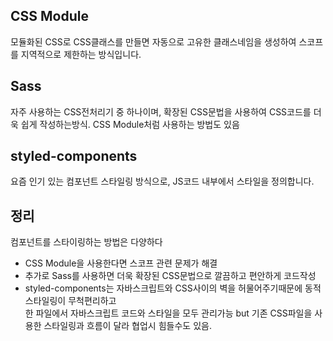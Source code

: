 <h2>CSS Module</h2>
<p>모듈화된 CSS로 CSS클래스를 만들면 자동으로 고유한 클래스네임을 생성하여 스코프를 지역적으로 제한하는 방식입니다.</p>
<h2>Sass</h2>
<p>자주 사용하는 CSS전처리기 중 하나이며, 확장된 CSS문법을 사용하여 CSS코드를 더욱 쉽게 작성하는방식. CSS Module처럼 사용하는 방법도 있음</p>
<h2>styled-components</h2>
<p>요즘 인기 있는 컴포넌트 스타일링 방식으로, JS코드 내부에서 스타일을 정의합니다.</p>

<h2>정리</h2>
<p>컴포넌트를 스타이링하는 방법은 다양하다</p>
<ul>
    <li>CSS Module을 사용한다면 스코프 관련 문제가 해결</li>
    <li>추가로 Sass를 사용하면 더욱 확장된 CSS문법으로 깔끔하고 편안하게 코드작성</li>
    <li>styled-components는 자바스크립트와 CSS사이의 벽을 허물어주기때문에 동적 스타일링이 무척편리하고 <br/>
        한 파일에서 자바스크립트 코드와 스타일을 모두 관리가능 but 기존 CSS파일을 사용한 스타일링과 흐름이 달라 협업시 힘들수도 있음.
    </li>
</ul>